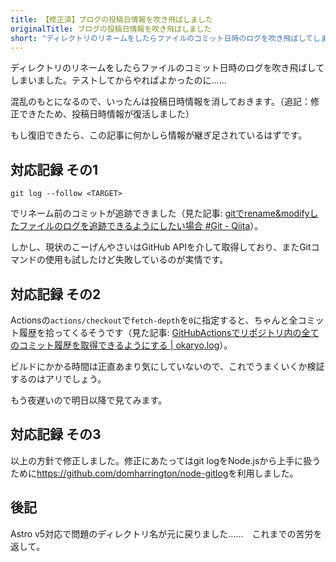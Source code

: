 ```yaml
---
title: 【修正済】ブログの投稿日情報を吹き飛ばしました
originalTitle: ブログの投稿日情報を吹き飛ばしました
short: "ディレクトリのリネームをしたらファイルのコミット日時のログを吹き飛ばしてしまいました"
---
```


ディレクトリのリネームをしたらファイルのコミット日時のログを吹き飛ばしてしまいました。テストしてからやればよかったのに……

混乱のもとになるので、いったんは投稿日時情報を消しておきます。（追記：修正できたため、投稿日時情報が復活しました）

もし復旧できたら、この記事に何かしら情報が継ぎ足されているはずです。

## 対応記録 その1

```
git log --follow <TARGET>
```

でリネーム前のコミットが追跡できました（見た記事: [gitでrename&modifyしたファイルのログを追跡できるようにしたい場合 #Git - Qiita](https://qiita.com/yukimura1227/items/fbb076db61a2e43a32e3)）。

しかし、現状のこーげんやさいはGitHub APIを介して取得しており、またGitコマンドの使用も試したけど失敗しているのが実情です。

## 対応記録 その2

Actionsの`actions/checkout`で`fetch-depth`を`0`に指定すると、ちゃんと全コミット履歴を拾ってくるそうです（見た記事: [GitHubActionsでリポジトリ内の全てのコミット履歴を取得できるようにする | okaryo.log](https://blog.okaryo.io/20221004-allow-githut-actions-to-retrieve-all-commit-history)）。

ビルドにかかる時間は正直あまり気にしていないので、これでうまくいくか検証するのはアリでしょう。

もう夜遅いので明日以降で見てみます。

## 対応記録 その3

以上の方針で修正しました。修正にあたってはgit logをNode.jsから上手に扱うために<https://github.com/domharrington/node-gitlog>を利用しました。

## 後記

Astro v5対応で問題のディレクトリ名が元に戻りました……　これまでの苦労を返して。
